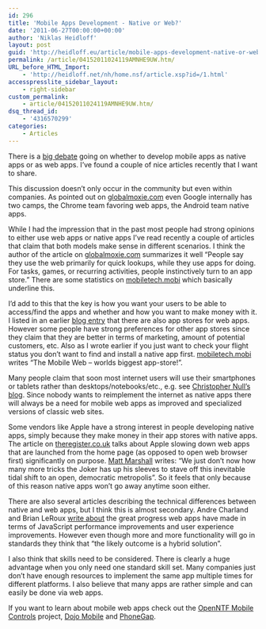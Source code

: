 ```yaml
---
id: 296
title: 'Mobile Apps Development - Native or Web?'
date: '2011-06-27T00:00:00+00:00'
author: 'Niklas Heidloff'
layout: post
guid: 'http://heidloff.eu/article/mobile-apps-development-native-or-web/'
permalink: /article/04152011024119AMNHE9UW.htm/
URL_before_HTML_Import:
    - 'http://heidloff.net/nh/home.nsf/article.xsp?id=/1.html'
accesspresslite_sidebar_layout:
    - right-sidebar
custom_permalink:
    - article/04152011024119AMNHE9UW.htm/
dsq_thread_id:
    - '4316570299'
categories:
    - Articles
---
```


 There is a [big debate](http://www.google.de/search?q=native+vs+web+mobile+apps&hl=en&client=firefox-a&rls=org.mozilla%3Aen-US%3Aofficial&num=10&lr=&ft=i&cr=&safe=images&tbs=,qdr:w) going on whether to develop mobile apps as native apps or as web apps. I’ve found a couple of nice articles recently that I want to share.

 This discussion doesn’t only occur in the community but even within companies. As pointed out on [globalmoxie.com](http://globalmoxie.com/blog/mobile-web-vs-native.shtml) even Google internally has two camps, the Chrome team favoring web apps, the Android team native apps.

 While I had the impression that in the past most people had strong opinions to either use web apps or native apps I’ve read recently a couple of articles that claim that both models make sense in different scenarios. I think the author of the article on [globalmoxie.com](http://globalmoxie.com/blog/mobile-web-vs-native.shtml) summarizes it well “People say they use the web primarily for quick lookups, while they use apps for doing. For tasks, games, or recurring activities, people instinctively turn to an app store.” There are some statistics on [mobiletech.mobi](http://www.mobiletech.mobi/blog/mobile-web-vs-native-apps-revisited/11672/) which basically underline this.

 I’d add to this that the key is how you want your users to be able to access/find the apps and whether and how you want to make money with it. I listed in an earlier [blog entry](http://heidloff.net/nh/home.nsf/dx/03142011030521AMNHEABW.htm) that there are also app stores for web apps. However some people have strong preferences for other app stores since they claim that they are better in terms of marketing, amount of potential customers, etc. Also as I wrote earlier if you just want to check your flight status you don’t want to find and install a native app first. [mobiletech.mobi](http://www.mobiletech.mobi/blog/mobile-web-vs-native-apps-revisited/11672/) writes “The Mobile Web – worlds biggest app-store!”.

 Many people claim that soon most internet users will use their smartphones or tablets rather than desktops/notebooks/etc., e.g. see [Christopher Null’s blog](http://ca.tech.yahoo.com/blogs/the_working_guy/rss/article/4379). Since nobody wants to reimplement the internet as native apps there will always be a need for mobile web apps as improved and specialized versions of classic web sites.

 Some vendors like Apple have a strong interest in people developing native apps, simply because they make money in their app stores with native apps. The article on [theregister.co.uk](http://www.theregister.co.uk/2011/03/15/apple_ios_throttles_web_apps_on_home_screen/page2.html) talks about Apple slowing down web apps that are launched from the home page (as opposed to open web browser first) significantly on purpose. [Matt Marshall](http://venturebeat.com/2011/04/07/how-html5-will-kill-the-native-app) writes: “We just don’t now how many more tricks the Joker has up his sleeves to stave off this inevitable tidal shift to an open, democratic metropolis”. So it feels that only because of this reason native apps won’t go away anytime soon either.

 There are also several articles describing the technical differences between native and web apps, but I think this is almost secondary. Andre Charland and Brian LeRoux [write about](http://queue.acm.org/detail.cfm?id=1968203) the great progress web apps have made in terms of JavaScript performance improvements and user experience improvements. However even though more and more functionality will go in standards they think that “the likely outcome is a hybrid solution”.

 I also think that skills need to be considered. There is clearly a huge advantage when you only need one standard skill set. Many companies just don’t have enough resources to implement the same app multiple times for different platforms. I also believe that many apps are rather simple and can easily be done via web apps.

 If you want to learn about mobile web apps check out the [OpenNTF Mobile Controls](http://mobilecontrols.openntf.org/) project, [Dojo Mobile](http://dojotoolkit.org/features/mobile) and [PhoneGap](http://www.phonegap.com/).